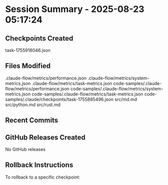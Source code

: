 # Session Summary - 2025-08-23 05:17:24

## Checkpoints Created
task-1755918046.json

## Files Modified
.claude-flow/metrics/performance.json
.claude-flow/metrics/system-metrics.json
.claude-flow/metrics/task-metrics.json
code-samples/.claude-flow/metrics/performance.json
code-samples/.claude-flow/metrics/system-metrics.json
code-samples/.claude-flow/metrics/task-metrics.json
code-samples/.claude/checkpoints/task-1755885496.json
src/md.md
src/python.md
src/rust.md

## Recent Commits


## GitHub Releases Created
No GitHub releases

## Rollback Instructions
To rollback to a specific checkpoint:

